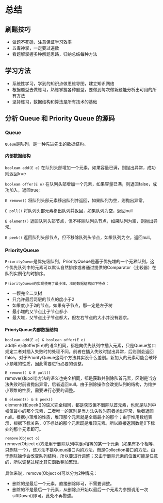 总结
===
刷题技巧
---
* 做题不死磕，注意保证学习效率<br>
* 五毒神掌，一定要过遍数 <br>
* 看题解掌握多种解题思路，归纳总结每种方法<br>

学习方法
---
* 系统性学习，学到的知识点做思维导图，建立知识网络<br>
* 根据题型去做练习，熟练掌握各种题型，要做到每次做新题能分析出可用的所有方法<br>
* 坚持练习，数据结构和算法是所有技术的基础<br>

分析 Queue 和 Priority Queue 的源码
---
### Queue
`Queue`是队列，是一种先进先出的数据结构。<br>

#### 内部数据结构<br>

`boolean add(E e)`
    在队列头部增加一个元素，如果容量已满，则抛出异常，成功则返回true<br>

`boolean offer(E e)`
    在队列头部增加一个元素，如果容量已满，则返回false，成功加入，返回true;<br>

`E remove()`
    将队列头部元素移出队列并返回，如果队列为空，则抛出异常。<br>

`E poll()`
   将队列头部元素移出队列并返回，如果队列为空，返回null<br>

`E element()`
     返回队列头部节点，但不移除队列头节点，如果队列为空，则抛出异常。<br>

`E peek()`
     返回队列头部节点，但不移除队列头节点，如果队列为空，返回null。<br>
     
### PriorityQueue
`PriorityQueue`是优先级队列，PriorityQueue是基于优先堆的一个无界队列，这个优先队列中的元素可以默认自然排序或者通过提供的Comparator（比较器）在队列实例化的时排序。<br>

`PriorityQueue的实现使用了最小堆，堆的数据结构如下特点：`<br>
* 一颗完全二叉树<br>
* 只允许最后两层的节点的度小于2<br>
* 如果度小于2的节点，如果有子节点，那一定是左子树<br>
* 最小堆的父节点比子节点都小<br>
* 最大堆，父节点比子节点都大，但左右节点的大小并没有要求。<br>

#### PrioriyQueue内部数据结构

`boolean add(E e) & boolean offer(E e)`<br>
add(E e)和offer(E e)的语义相同，都是向优先队列中插入元素，只是Queue接口规定二者对插入失败时的处理不同，前者在插入失败时抛出异常，后则则会返回false。对于PriorityQueue这两个方法其实没什么差别。新加入的元素可能会破坏小顶堆的性质，因此需要进行必要的调整。<br>

`E remove() & E poll()`<br>
remove()和poll()方法的语义也完全相同，都是获取并删除队首元素，区别是当方法失败时前者抛出异常，后者返回null。由于删除操作会改变队列的结构，为维护小顶堆的性质，需要进行必要的调整。<br>

`E element() & E peek()`<br>
element()和peek()的语义完全相同，都是获取但不删除队首元素，也就是队列中权值最小的那个元素，二者唯一的区别是当方法失败时前者抛出异常，后者返回null。根据小顶堆的性质，堆顶那个元素就是全局最小的那个；由于堆用数组表示，根据下标关系，0下标处的那个元素既是堆顶元素。所以直接返回数组0下标处的那个元素即可。<br>

`remove(Object o)`<br>
remove(Object o)方法用于删除队列中跟o相等的某一个元素（如果有多个相等，只删除一个），该方法不是Queue接口内的方法，而是Collection接口的方法。由于删除操作会改变队列结构，所以要进行调整；又由于删除元素的位置可能是任意的，所以调整过程比其它函数稍加繁琐。<br><br>
具体来说，remove(Object o)可以分为2种情况：<br>
* 删除的是最后一个元素。直接删除即可，不需要调整。<br>
* 删除的不是最后一个元素，从删除点开始以最后一个元素为参照调用一次siftDown()即可。此处不再赘述。<br>
